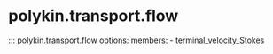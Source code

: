 # polykin.transport.flow

::: polykin.transport.flow
    options:
        members:
            - terminal_velocity_Stokes
